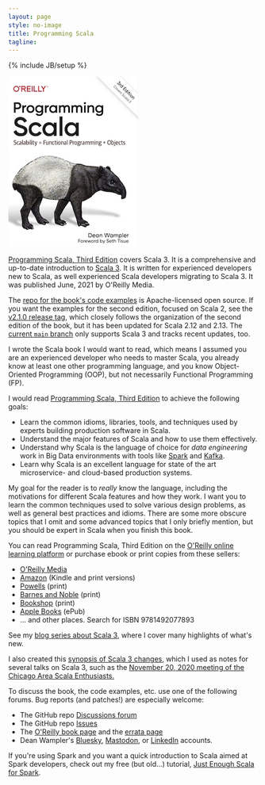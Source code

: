 ```yaml
---
layout: page
style: no-image
title: Programming Scala
tagline:
---
```

{% include JB/setup %}
<div class="book-description">
  <a href="https://oreil.ly/programming-scala-3" target="oreilly" class="image-hover-border"><img src="/assets/images/prog_scala_3ed_comp-quarter_size.jpg" alt="Programming Scala, 3rd Edition" class="book-image"/></a>
  <div class="book-description-text">
  <p>
    <a href="https://oreil.ly/programming-scala-3" target="oreilly">Programming Scala, Third Edition</a> covers Scala 3. It is a comprehensive and up-to-date introduction to <a href="https://docs.scala-lang.org/scala3/" target="scala">Scala 3</a>. It is written for experienced developers new to Scala, as well experienced Scala developers migrating to Scala 3. It was published June, 2021 by O'Reilly Media.
  </p>
  <p>
    The <a href="https://github.com/deanwampler/programming-scala-book-code-examples" target="code">repo for the book's code examples</a> is Apache-licensed open source. If you want the examples for the second edition, focused on Scala 2, see the <a href="https://github.com/deanwampler/programming-scala-book-code-examples/releases/tag/2.1.0">v2.1.0 release tag</a>, which closely follows the organization of the second edition of the book, but it has been updated for Scala 2.12 and 2.13. The <a href="https://github.com/deanwampler/programming-scala-book-code-examples/">current <code>main</code> branch</a> only supports Scala 3 and tracks recent updates, too.
  </p>
  <p>
    I wrote the Scala book I would want to read, which means I assumed you are an experienced developer who needs to master Scala, you already know at least one other programming language, and you know Object-Oriented Programming (OOP), but not necessarily Functional Programming (FP).
  </p>

  <p>I would read <a href="https://oreil.ly/programming-scala-3" target="book">Programming Scala, Third Edition</a> to achieve the following goals:
    <ul>
        <li>Learn the common idioms, libraries, tools, and techniques used by experts building production software in Scala.</li>
        <li>Understand the major features of Scala and how to use them effectively.</li>
        <li>Understand why Scala is the language of choice for <em>data engineering</em> work in Big Data environments with tools like <a href="https://spark.apache.org" target="spark">Spark</a> and <a href="https://kafka.apache.org" target="kafka">Kafka</a>.</li>
        <li>Learn why Scala is an excellent language for state of the art microservice- and cloud-based production systems.</li>
      </ul>
  </p>

  <p>My goal for the reader is to <em>really</em> know the language, including the motivations for different Scala features and how they work. I want you to learn the common techniques used to solve various design problems, as well as general best practices and idioms. There are some more obscure topics that I omit and some advanced topics that I only briefly mention, but you should be expert in Scala when you finish this book.</p>

  <p>
      You can read Programming Scala, Third Edition on the <a href="https://oreil.ly/programming-scala-3">O'Reilly online learning platform</a> or purchase ebook or print copies from these sellers:
    <ul>
        <li><a href="https://shop.aer.io/oreilly/p/programming-scala-3rd/9781492077893-9149" target="oreilly-store">O'Reilly Media</a></li>
        <li><a href="https://www.amazon.com/Programming-Scala-Scalability-Functional-Objects/dp/1492077895/ref=sr_1_1">Amazon</a> (Kindle and print versions)</li>
        <li><a href="https://www.powells.com/book/programming-scala-9781492077893">Powells</a> (print)</li>
        <li><a href="https://www.barnesandnoble.com/w/programming-scala-dean-wampler/1112215033?ean=9781492077893">Barnes and Noble</a> (print)</li>
        <li><a href="https://bookshop.org/books/programming-scala-scalability-functional-programming-objects-9781492077893/9781492077893">Bookshop</a> (print)</li>
        <li><a href="https://books.apple.com/us/book/programming-scala/id1569480947">Apple Books</a> (ePub)</li>
        <li>... and other places. Search for ISBN 9781492077893</li>
    </ul>
  </p>

  <p>See my <a href="https://medium.com/scala-3">blog series about Scala 3</a>, where I cover many highlights of what's new.</p>

  <p>I also created this <a href="../scala3-highlights.html">synopsis of Scala 3 changes</a>, which I used as notes for several talks on Scala 3, such as the <a href="https://www.meetup.com/chicagoscala/events/274110140/">November 20, 2020 meeting of the Chicago Area Scala Enthusiasts.</a></p>

  <p>To discuss the book, the code examples, etc. use one of the following forums. Bug reports (and patches!) are especially welcome:</p>
  <ul>
    <li>The GitHub repo <a href="https://github.com/deanwampler/programming-scala-book-code-examples/discussions" target="github">Discussions forum</a></li>
    <li>The GitHub repo <a href="https://github.com/deanwampler/programming-scala-book-code-examples/issues" target="github">Issues</a></li>
    <li>The <a href="https://oreil.ly/programming-scala-3" target="oreilly">O'Reilly book page</a> and the <a href="https://www.oreilly.com/catalog/errata.csp?isbn=9781492077893" target="oreilly">errata page</a></li>
    <li>Dean Wampler's <a href="https://bsky.app/profile/deanwampler.bsky.social" target="bsky">Bluesky</a>, <a href="https://discuss.systems/@deanwampler" target="mastodon">Mastodon</a>, or <a href="https://www.linkedin.com/in/deanwampler/" target="linkedin">LinkedIn</a> accounts.</li>
  </ul>

  <p>If you're using Spark and you want a quick introduction to Scala aimed at Spark developers, check out my free (but old...) tutorial, <a href="https://github.com/deanwampler/JustEnoughScalaForSpark" target="jess">Just Enough Scala for Spark</a>.</p>
  </div>
</div>
